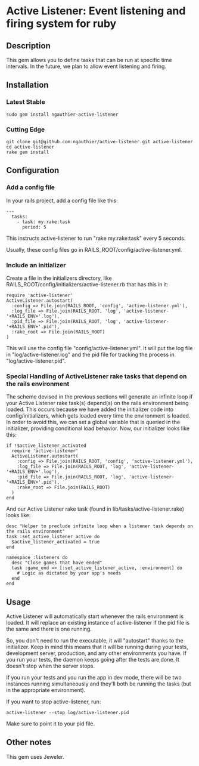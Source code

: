 # Active Listener: Event listening and firing system for ruby

## Description
This gem allows you to define tasks that can be run at specific time intervals. In the future, we plan to allow event listening and firing.

## Installation

### Latest Stable

    sudo gem install ngauthier-active-listener

### Cutting Edge

    git clone git@github.com:ngauthier/active-listener.git active-listener
    cd active-listener
    rake gem install

## Configuration

### Add a config file
In your rails project, add a config file like this:


    ---
      tasks:
        - task: my:rake:task
          period: 5


This instructs active-listener to run "rake my:rake:task" every 5 seconds.

Usually, these config files go in RAILS_ROOT/config/active-listener.yml.

### Include an initializer
Create a file in the initializers directory, like RAILS_ROOT/config/initializers/active-listener.rb that has this in it:

    require 'active-listener'
    ActiveListener.autostart(
      :config => File.join(RAILS_ROOT, 'config', 'active-listener.yml'),
      :log_file => File.join(RAILS_ROOT, 'log', 'active-listener-'+RAILS_ENV+'.log'),
      :pid_file => File.join(RAILS_ROOT, 'log', 'active-listener-'+RAILS_ENV+'.pid'),
      :rake_root => File.join(RAILS_ROOT)
    )

This will use the config file "config/active-listener.yml". It will put the log file in "log/active-listener.log" and the pid file for tracking the process in "log/active-listener.pid".

### Special Handling of ActiveListener rake tasks that depend on the rails environment
The scheme devised in the previous sections will generate an infinite loop if your Active Listener rake task(s) depend(s) on the rails environment being loaded.  This occurs because we have added the initializer code into config/initializers, which gets loaded every time the environment is loaded.  In order to avoid this, we can set a global variable that is queried in the initializer, providing conditional load behavior.  Now, our initializer looks like this:

    if !$active_listener_activated
      require 'active-listener'
      ActiveListener.autostart(
        :config => File.join(RAILS_ROOT, 'config', 'active-listener.yml'),
        :log_file => File.join(RAILS_ROOT, 'log', 'active-listener-'+RAILS_ENV+'.log'),
        :pid_file => File.join(RAILS_ROOT, 'log', 'active-listener-'+RAILS_ENV+'.pid'),
        :rake_root => File.join(RAILS_ROOT)
      )
    end
    
And our Active Listener rake task (found in lib/tasks/active-listener.rake) looks like:

    desc "Helper to preclude infinite loop when a listener task depends on the rails environment"
    task :set_active_listener_active do
      $active_listener_activated = true
    end

    namespace :listeners do
      desc "Close games that have ended"
      task :game_end => [:set_active_listener_active, :environment] do
        # Logic as dictated by your app's needs
      end
    end

## Usage

Active Listener will automatically start whenever the rails environment is loaded. It will replace an existing instance of active-listener if the pid file is the same and there is one running.

So, you don't need to run the executable, it will "autostart" thanks to the initializer. Keep in mind this means that it will be running during your tests, development server, production, and any other environments you have. If you run your tests, the daemon keeps going after the tests are done. It doesn't stop when the server stops.

If you run your tests and you run the app in dev mode, there will be two instances running simultaneously and they'll both be running the tasks (but in the appropriate environment).

If you want to stop active-listener, run:

    active-listener --stop log/active-listener.pid

Make sure to point it to your pid file.


## Other notes
This gem uses Jeweler.

